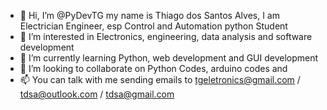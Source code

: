 - 👋 Hi, I’m @PyDevTG my name is Thiago dos Santos Alves, I am Electrician Engineer, esp Control and Automation python Student 
- 👀 I’m interested in Electronics, engineering, data analysis and software development
- 🌱 I’m currently learning Python, web development and GUI development
- 💞️ I’m looking to collaborate on Python Codes, arduino codes and 
- 📫 You can talk with me sending emails to tgeletronics@gmail.com / tdsa@outlook.com / tdsa@gmail.com


<!---
PyDevTG/PyDevTG is a ✨ special ✨ repository because its `README.md` (this file) appears on your GitHub profile.
You can click the Preview link to take a look at your changes.
--->
